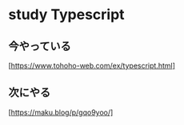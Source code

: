 # study Typescript

## 今やっている

[https://www.tohoho-web.com/ex/typescript.html]

## 次にやる

[https://maku.blog/p/gqo9yoo/]